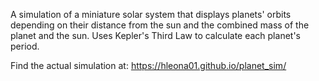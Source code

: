 A simulation of a miniature solar system that displays planets' orbits
depending on their distance from the sun and the combined mass of the planet
and the sun. Uses Kepler's Third Law to calculate each planet's period.

Find the actual simulation at: https://hleona01.github.io/planet_sim/
